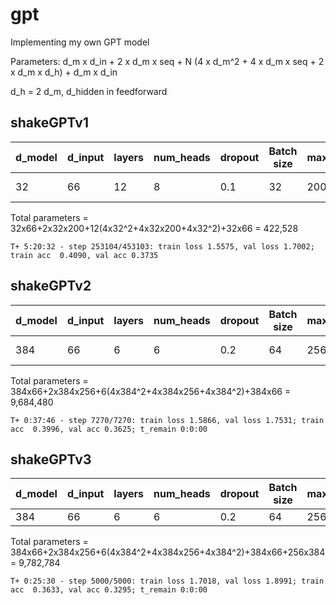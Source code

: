 # gpt
Implementing my own GPT model

Parameters: d_m x d_in + 2 x d_m x seq + N (4 x d_m^2 + 4 x d_m x seq + 2 x d_m x d_h) + d_m x d_in

d_h = 2 d_m, d_hidden in feedforward

## shakeGPTv1

| d_model | d_input | layers | num_heads | dropout | Batch size | max_seq_len | learning rate | total iters | val loss | position function |
|---------|---------|--------|-----------|---------|------------|-------------|---------------|-------------|----------| ----------------- |
|      32 |      66 |     12 |         8 |     0.1 |         32 |         200 |       0.00003 |      253104 |   1.7002 |       PE function |

Total parameters = 32x66+2x32x200+12(4x32^2+4x32x200+4x32^2)+32x66 = 422,528

```text
T+ 5:20:32 - step 253104/453103: train loss 1.5575, val loss 1.7002; train acc  0.4090, val acc 0.3735
```

## shakeGPTv2

| d_model | d_input | layers | num_heads | dropout | Batch size | max_seq_len | learning rate | total iters | val loss | position function |
|---------|---------|--------|-----------|---------|------------|-------------|---------------|-------------|----------| ----------------- |
|     384 |      66 |      6 |         6 |     0.2 |         64 |         256 |       0.00003 |        7270 |   1.7531 |       PE function |

Total parameters = 384x66+2x384x256+6(4x384^2+4x384x256+4x384^2)+384x66 = 9,684,480

```text
T+ 0:37:46 - step 7270/7270: train loss 1.5866, val loss 1.7531; train acc  0.3996, val acc 0.3625; t_remain 0:0:00
```

## shakeGPTv3

| d_model | d_input | layers | num_heads | dropout | Batch size | max_seq_len | learning rate | total iters | val loss | position function |
|---------|---------|--------|-----------|---------|------------|-------------|---------------|-------------|----------| ----------------- |
|     384 |      66 |      6 |         6 |     0.2 |         64 |         256 |       0.00003 |        5000 |   1.8991 |         Embedding |

Total parameters = 384x66+2x384x256+6(4x384^2+4x384x256+4x384^2)+384x66+256x384 = 9,782,784

```text
T+ 0:25:30 - step 5000/5000: train loss 1.7018, val loss 1.8991; train acc  0.3633, val acc 0.3295; t_remain 0:0:00
```
